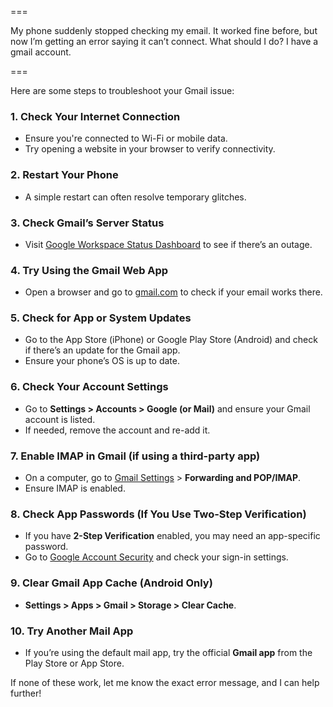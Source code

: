 ===

My phone suddenly stopped checking my email. It worked fine before, but now I’m getting an error saying it can’t connect. What should I do?  I have a gmail account.

===

Here are some steps to troubleshoot your Gmail issue:

### 1. **Check Your Internet Connection**
- Ensure you're connected to Wi-Fi or mobile data.
- Try opening a website in your browser to verify connectivity.

### 2. **Restart Your Phone**
- A simple restart can often resolve temporary glitches.

### 3. **Check Gmail’s Server Status**
- Visit [Google Workspace Status Dashboard](https://www.google.com/appsstatus) to see if there’s an outage.

### 4. **Try Using the Gmail Web App**
- Open a browser and go to [gmail.com](https://mail.google.com) to check if your email works there.

### 5. **Check for App or System Updates**
- Go to the App Store (iPhone) or Google Play Store (Android) and check if there’s an update for the Gmail app.
- Ensure your phone’s OS is up to date.

### 6. **Check Your Account Settings**
- Go to **Settings > Accounts > Google (or Mail)** and ensure your Gmail account is listed.
- If needed, remove the account and re-add it.

### 7. **Enable IMAP in Gmail (if using a third-party app)**
- On a computer, go to [Gmail Settings](https://mail.google.com/mail/u/0/#settings/fwdandpop) > **Forwarding and POP/IMAP**.
- Ensure IMAP is enabled.

### 8. **Check App Passwords (If You Use Two-Step Verification)**
- If you have **2-Step Verification** enabled, you may need an app-specific password.
- Go to [Google Account Security](https://myaccount.google.com/security) and check your sign-in settings.

### 9. **Clear Gmail App Cache (Android Only)**
- **Settings > Apps > Gmail > Storage > Clear Cache**.

### 10. **Try Another Mail App**
- If you’re using the default mail app, try the official **Gmail app** from the Play Store or App Store.

If none of these work, let me know the exact error message, and I can help further!